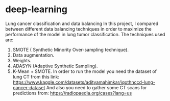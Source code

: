 # deep-learning
Lung cancer classification and data balancing 
In this project, I compared between different data balancing techniques in order to maximize the performance of the model
in lung tumor classification. The techniques used are:
1. SMOTE ( Synthetic Minority Over-sampling technique).
2. Data augmentation.
3. Weights.
4. ADASYN (Adaptive Synthetic Sampling).
5. K-Mean + SMOTE.
In order to run the model you need the dataset of lung CT from this link:
https://www.kaggle.com/datasets/adityamahimkar/iqothnccd-lung-cancer-dataset
And also you need to gather some CT scans for predictions from:
https://radiopaedia.org/cases?lang=us
